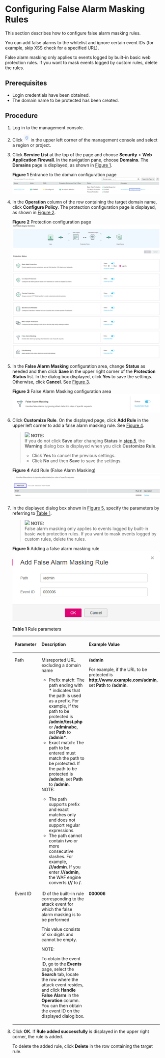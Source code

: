 # Configuring False Alarm Masking Rules<a name="waf_01_0016"></a>

This section describes how to configure  false alarm masking  rules.

You can add false alarms to the whitelist and ignore certain event IDs \(for example, skip XSS check for a specified URL\).

False alarm masking only applies to events logged by built-in basic web protection rules. If you want to mask events logged by custom rules, delete the rules.

## Prerequisites<a name="section2256777914731"></a>

-   Login credentials have been obtained.
-   The domain name to be protected has been created.

## Procedure<a name="section6607803193933"></a>

1.  Log in to the management console.
2.  Click  ![](figures/icon-region.png)  in the upper left corner of the management console and select a region or project.
3.  Click  **Service List**  at the top of the page and choose  **Security**  \>  **Web Application Firewall**. In the navigation pane, choose  **Domains**. The  **Domains**  page is displayed, as shown in  [Figure 1](#waf_01_0008_fig164792010154510).

    **Figure  1**  Entrance to the domain configuration page<a name="waf_01_0008_fig164792010154510"></a>  
    ![](figures/entrance-to-the-domain-configuration-page.png "entrance-to-the-domain-configuration-page")

4.  In the  **Operation**  column of the row containing the target domain name, click  **Configure Policy**. The protection configuration page is displayed, as shown in  [Figure 2](#waf_01_0008_fig16197124372015).

    **Figure  2**  Protection configuration page<a name="waf_01_0008_fig16197124372015"></a>  
    ![](figures/protection-configuration-page.png "protection-configuration-page")

5.  <a name="li58723545102836"></a>In the  **False Alarm Masking**  configuration area, change  **Status**  as needed and then click  **Save**  in the upper right corner of the  **Protection Status**  list. In the dialog box displayed, click  **Yes**  to save the settings. Otherwise, click  **Cancel**. See  [Figure 3](#fig44151977327).

    **Figure  3**  False Alarm Masking configuration area<a name="fig44151977327"></a>  
    ![](figures/false-alarm-masking-configuration-area.png "false-alarm-masking-configuration-area")

6.  Click  **Customize Rule**. On the displayed page, click  **Add Rule**  in the upper left corner to add a false alarm masking rule. See  [Figure 4](#fig106802271583).

    >![](/images/icon-note.gif) **NOTE:**   
    >If you do not click  **Save**  after changing  **Status**  in  [step 5](#li58723545102836), the  **Warning**  dialog box is displayed when you click  **Customize Rule**.  
    >-   Click  **Yes**  to cancel the previous settings.  
    >-   Click  **No**  and then  **Save**  to save the settings.  

    **Figure  4**  Add Rule \(False Alarm Masking\)<a name="fig106802271583"></a>  
    ![](figures/add-rule-(false-alarm-masking).png "add-rule-(false-alarm-masking)")

7.  In the displayed dialog box shown in  [Figure 5](#fig14415389105236), specify the parameters by referring to  [Table 1](#table4696626918715).

    >![](/images/icon-note.gif) **NOTE:**   
    >False alarm masking only applies to events logged by built-in basic web protection rules. If you want to mask events logged by custom rules, delete the rules.  

    **Figure  5**  Adding a false alarm masking rule<a name="fig14415389105236"></a>  
    ![](figures/adding-a-false-alarm-masking-rule.png "adding-a-false-alarm-masking-rule")

    **Table  1**  Rule parameters

    <a name="table4696626918715"></a>
    <table><thead align="left"><tr id="row151760118715"><th class="cellrowborder" valign="top" width="23.84%" id="mcps1.2.4.1.1"><p id="p3258956818715"><a name="p3258956818715"></a><a name="p3258956818715"></a>Parameter</p>
    </th>
    <th class="cellrowborder" valign="top" width="44.21%" id="mcps1.2.4.1.2"><p id="p2250934518715"><a name="p2250934518715"></a><a name="p2250934518715"></a>Description</p>
    </th>
    <th class="cellrowborder" valign="top" width="31.95%" id="mcps1.2.4.1.3"><p id="p2986065181135"><a name="p2986065181135"></a><a name="p2986065181135"></a>Example Value</p>
    </th>
    </tr>
    </thead>
    <tbody><tr id="row125751318715"><td class="cellrowborder" valign="top" width="23.84%" headers="mcps1.2.4.1.1 "><p id="p3474973518715"><a name="p3474973518715"></a><a name="p3474973518715"></a>Path</p>
    </td>
    <td class="cellrowborder" valign="top" width="44.21%" headers="mcps1.2.4.1.2 "><p id="p6326519018715"><a name="p6326519018715"></a><a name="p6326519018715"></a>Misreported URL excluding a domain name</p>
    <a name="ul1515617591337"></a><a name="ul1515617591337"></a><ul id="ul1515617591337"><li>Prefix match: The path ending with * indicates that the path is used as a prefix. For example, if the path to be protected is <strong id="b76511353115"><a name="b76511353115"></a><a name="b76511353115"></a>/admin/test.php</strong> or <strong id="b17651205114"><a name="b17651205114"></a><a name="b17651205114"></a>/adminabc</strong>, set <strong id="b16511154110"><a name="b16511154110"></a><a name="b16511154110"></a>Path</strong> to <span class="parmvalue" id="parmvalue76519510115"><a name="parmvalue76519510115"></a><a name="parmvalue76519510115"></a><b>/admin*</b></span>.</li><li>Exact match: The path to be entered must match the path to be protected. If the path to be protected is <span class="parmvalue" id="parmvalue55713102016"><a name="parmvalue55713102016"></a><a name="parmvalue55713102016"></a><b>/admin</b></span>, set <strong id="b15579106114"><a name="b15579106114"></a><a name="b15579106114"></a>Path</strong> to <span class="parmvalue" id="parmvalue16572108114"><a name="parmvalue16572108114"></a><a name="parmvalue16572108114"></a><b>/admin</b></span>.</li></ul>
    <div class="note" id="note15799173511525"><a name="note15799173511525"></a><a name="note15799173511525"></a><span class="notetitle"> NOTE: </span><div class="notebody"><a name="ul20707155819344"></a><a name="ul20707155819344"></a><ul id="ul20707155819344"><li>The path supports prefix and exact matches only and does not support regular expressions.</li><li>The path cannot contain two or more consecutive slashes. For example, <span class="parmvalue" id="parmvalue206275112571"><a name="parmvalue206275112571"></a><a name="parmvalue206275112571"></a><b>///admin</b></span>. If you enter <strong id="b1878115110573"><a name="b1878115110573"></a><a name="b1878115110573"></a>///admin</strong>, the WAF engine converts <strong id="b19787513575"><a name="b19787513575"></a><a name="b19787513575"></a>///</strong> to <strong id="b1478451105713"><a name="b1478451105713"></a><a name="b1478451105713"></a>/</strong>.</li></ul>
    </div></div>
    </td>
    <td class="cellrowborder" valign="top" width="31.95%" headers="mcps1.2.4.1.3 "><p id="p40544725181135"><a name="p40544725181135"></a><a name="p40544725181135"></a><strong id="b178411434203019"><a name="b178411434203019"></a><a name="b178411434203019"></a>/admin</strong></p>
    <p id="p14223101141616"><a name="p14223101141616"></a><a name="p14223101141616"></a>For example, if the URL to be protected is <span class="filepath" id="filepath14343134195810"><a name="filepath14343134195810"></a><a name="filepath14343134195810"></a><b>http://www.example.com/admin</b></span>, set <strong id="b9343124145815"><a name="b9343124145815"></a><a name="b9343124145815"></a>Path</strong> to <strong id="b4343164105816"><a name="b4343164105816"></a><a name="b4343164105816"></a>/admin</strong>.</p>
    </td>
    </tr>
    <tr id="row3251580618715"><td class="cellrowborder" valign="top" width="23.84%" headers="mcps1.2.4.1.1 "><p id="p1653459218715"><a name="p1653459218715"></a><a name="p1653459218715"></a>Event ID</p>
    </td>
    <td class="cellrowborder" valign="top" width="44.21%" headers="mcps1.2.4.1.2 "><p id="p167454859433"><a name="p167454859433"></a><a name="p167454859433"></a>ID of the built-in rule corresponding to the attack event for which the false alarm masking is to be performed</p>
    <p id="p6423359118715"><a name="p6423359118715"></a><a name="p6423359118715"></a>This value consists of six digits and cannot be empty.</p>
    <div class="note" id="note15329144717121"><a name="note15329144717121"></a><a name="note15329144717121"></a><span class="notetitle"> NOTE: </span><div class="notebody"><p id="p23323472126"><a name="p23323472126"></a><a name="p23323472126"></a>To obtain the event ID, go to the <strong id="b3808145084718"><a name="b3808145084718"></a><a name="b3808145084718"></a>Events</strong> page, select the <strong id="b17809175024718"><a name="b17809175024718"></a><a name="b17809175024718"></a>Search</strong> tab, locate the row where the attack event resides, and click <strong id="b1810115012472"><a name="b1810115012472"></a><a name="b1810115012472"></a>Handle False Alarm</strong> in the <strong id="b081075018472"><a name="b081075018472"></a><a name="b081075018472"></a>Operation</strong> column. You can then obtain the event ID on the displayed dialog box.</p>
    </div></div>
    </td>
    <td class="cellrowborder" valign="top" width="31.95%" headers="mcps1.2.4.1.3 "><p id="p62897256181135"><a name="p62897256181135"></a><a name="p62897256181135"></a><strong id="b13249101223112"><a name="b13249101223112"></a><a name="b13249101223112"></a>000006</strong></p>
    </td>
    </tr>
    </tbody>
    </table>

8.  Click  **OK**. If  **Rule added successfully**  is displayed in the upper right corner, the rule is added.

    To delete the added rule, click  **Delete**  in the row containing the target rule.


